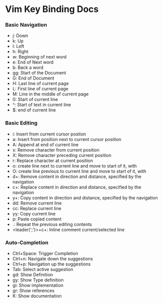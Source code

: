 # Vim Key Binding Docs 
### Basic Navigation
 - j: Down
 - k: Up
 - l: Left
 - h: Right
 - w: Beginning of next word
 - e: End of Next word
 - b: Back a word
 - gg: Start of the Document
 - G: End of Document
 - H: Last line of current page
 - L: First line of current page
 - M: Line in the middle of current page
 - 0: Start of current line
 - ^: Start of text in current line
 - $: end of current line

### Basic Editing
 - i: Insert from current cursor postion
 - a: Insert from position next to current cursor position
 - A: Append at end of current line
 - x: Remove character from current position
 - X: Remove character preceding current position
 - r: Replace character at current position
 - o: create line next to current line and move to start of it, with <INSERT MODE>
 - O: create line previous to current line and move to start of it, with <INSERT MODE>
 - d+<Navigation>: Remove content in direction and distance, specified by the navigation
 - c+<Navigation>: Replace content in direction and distance, specified by the navigation
 - y+<Navigation>: Copy content in direction and distance, specified by the navigation
 - dd: Remove current line
 - cc: Replace current line
 - yy: Copy current line
 - p: Paste copied content
 - .: Repeat the previous editing contents
 - <leader(';')>+c+<space>: Inline comment current/selected line

### Auto-Completion
 - Ctrl+Space: Trigger Completion
 - Ctrl+n: Navigate down the suggestions
 - Ctrl+p: Navigation up the suggestions
 - Tab: Select active suggestion
 - gd: Show Definition
 - gy: Show Type definition
 - gi: Show implementation
 - gr: Show references
 - K: Show documentation

